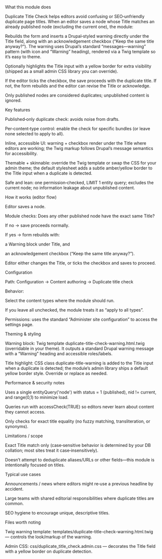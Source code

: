 What this module does

Duplicate Title Check helps editors avoid confusing or SEO‑unfriendly duplicate page titles. When an editor saves a node whose Title matches an already published node (excluding the current one), the module:

Rebuilds the form and inserts a Drupal‑styled warning directly under the Title field, along with an acknowledgement checkbox (“Keep the same title anyway?”). The warning uses Drupal’s standard “messages—warning” pattern (with icon and “Warning” heading), rendered via a Twig template so it’s easy to theme.

Optionally highlights the Title input with a yellow border for extra visibility (shipped as a small admin CSS library you can override).

If the editor ticks the checkbox, the save proceeds with the duplicate title. If not, the form rebuilds and the editor can revise the Title or acknowledge.

Only published nodes are considered duplicates; unpublished content is ignored.

Key features

Published‑only duplicate check: avoids noise from drafts.

Per‑content‑type control: enable the check for specific bundles (or leave none selected to apply to all).

Inline, accessible UI: warning + checkbox render under the Title where editors are working; the Twig markup follows Drupal’s message semantics for accessibility.

Themable + skinnable: override the Twig template or swap the CSS for your admin theme; the default stylesheet adds a subtle amber/yellow border to the Title input when a duplicate is detected.

Safe and lean: one permission‑checked, LIMIT 1 entity query; excludes the current node; no information leakage about unpublished content.

How it works (editor flow)

Editor saves a node.

Module checks: Does any other published node have the exact same Title?

If no → save proceeds normally.

If yes → form rebuilds with:

a Warning block under Title, and

an acknowledgement checkbox (“Keep the same title anyway?”).

Editor either changes the Title, or ticks the checkbox and saves to proceed.

Configuration

Path: Configuration → Content authoring → Duplicate title check

Behavior:

Select the content types where the module should run.

If you leave all unchecked, the module treats it as “apply to all types”.

Permissions: uses the standard “Administer site configuration” to access the settings page.

Theming & styling

Warning block: Twig template duplicate-title-check-warning.html.twig (overridable in your theme). It outputs a standard Drupal warning message with a “Warning” heading and accessible roles/labels.

Title highlight: CSS class duplicate-title-warning is added to the Title input when a duplicate is detected; the module’s admin library ships a default yellow border style. Override or replace as needed.

Performance & security notes

Uses a single entityQuery('node') with status = 1 (published), nid != current, and range(0,1) to minimize load.

Queries run with accessCheck(TRUE) so editors never learn about content they cannot access.

Only checks for exact title equality (no fuzzy matching, transliteration, or synonyms).

Limitations / scope

Exact Title match only (case‑sensitive behavior is determined by your DB collation; most sites treat it case‑insensitively).

Doesn’t attempt to deduplicate aliases/URLs or other fields—this module is intentionally focused on titles.

Typical use cases

Announcements / news where editors might re‑use a previous headline by accident.

Large teams with shared editorial responsibilities where duplicate titles are common.

SEO hygiene to encourage unique, descriptive titles.

Files worth noting

Twig warning template: templates/duplicate-title-check-warning.html.twig — controls the look/markup of the warning.

Admin CSS: css/duplicate_title_check.admin.css — decorates the Title field with a yellow border on duplicate detection.
